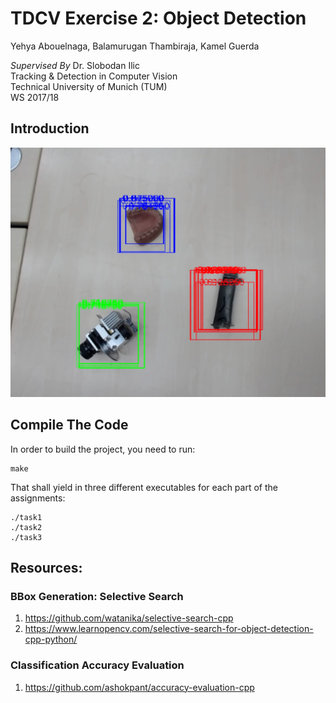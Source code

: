 # TDCV Exercise 2: Object Detection

Yehya Abouelnaga, Balamurugan Thambiraja, Kamel Guerda


_Supervised By_ Dr. Slobodan Ilic<br/>
Tracking & Detection in Computer Vision<br/>
Technical University of Munich (TUM)<br/>
WS 2017/18

## Introduction
<img src="selsearch.jpeg" />

## Compile The Code

In order to build the project, you need to run:
```
make
```

That shall yield in three different executables for each part of the assignments:
```
./task1
./task2
./task3
```

## Resources:

### BBox Generation: Selective Search
1. https://github.com/watanika/selective-search-cpp
2. https://www.learnopencv.com/selective-search-for-object-detection-cpp-python/

### Classification Accuracy Evaluation
1. https://github.com/ashokpant/accuracy-evaluation-cpp
